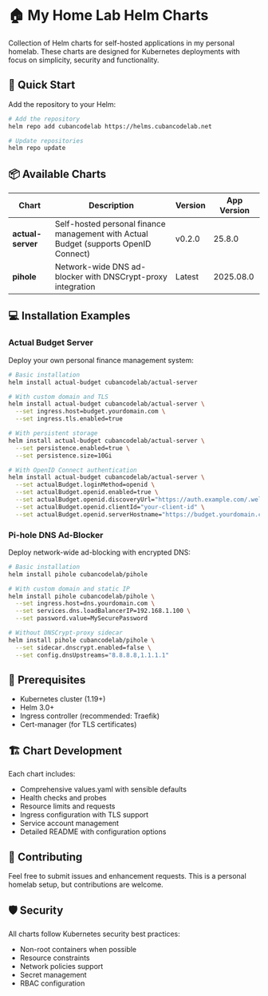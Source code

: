 # 🏠 My Home Lab Helm Charts

Collection of Helm charts for self-hosted applications in my personal homelab. These charts are designed for Kubernetes deployments with focus on simplicity, security and functionality.

## 🚀 Quick Start

Add the repository to your Helm:

```bash
# Add the repository
helm repo add cubancodelab https://helms.cubancodelab.net

# Update repositories
helm repo update
```

## 📦 Available Charts

| Chart | Description | Version | App Version |
|-------|-------------|---------|-------------|
| **actual-server** | Self-hosted personal finance management with Actual Budget (supports OpenID Connect) | v0.2.0 | 25.8.0 |
| **pihole** | Network-wide DNS ad-blocker with DNSCrypt-proxy integration | Latest | 2025.08.0 |

## 💻 Installation Examples

### Actual Budget Server
Deploy your own personal finance management system:

```bash
# Basic installation
helm install actual-budget cubancodelab/actual-server

# With custom domain and TLS
helm install actual-budget cubancodelab/actual-server \
  --set ingress.host=budget.yourdomain.com \
  --set ingress.tls.enabled=true

# With persistent storage
helm install actual-budget cubancodelab/actual-server \
  --set persistence.enabled=true \
  --set persistence.size=10Gi

# With OpenID Connect authentication
helm install actual-budget cubancodelab/actual-server \
  --set actualBudget.loginMethod=openid \
  --set actualBudget.openid.enabled=true \
  --set actualBudget.openid.discoveryUrl="https://auth.example.com/.well-known/openid_configuration" \
  --set actualBudget.openid.clientId="your-client-id" \
  --set actualBudget.openid.serverHostname="https://budget.yourdomain.com"
```

### Pi-hole DNS Ad-Blocker
Deploy network-wide ad-blocking with encrypted DNS:

```bash
# Basic installation
helm install pihole cubancodelab/pihole

# With custom domain and static IP
helm install pihole cubancodelab/pihole \
  --set ingress.host=dns.yourdomain.com \
  --set services.dns.loadBalancerIP=192.168.1.100 \
  --set password.value=MySecurePassword

# Without DNSCrypt-proxy sidecar
helm install pihole cubancodelab/pihole \
  --set sidecar.dnscrypt.enabled=false \
  --set config.dnsUpstreams="8.8.8.8,1.1.1.1"
```


## 🔧 Prerequisites

- Kubernetes cluster (1.19+)
- Helm 3.0+
- Ingress controller (recommended: Traefik)
- Cert-manager (for TLS certificates)

## 🏗️ Chart Development

Each chart includes:
- Comprehensive values.yaml with sensible defaults
- Health checks and probes
- Resource limits and requests
- Ingress configuration with TLS support
- Service account management
- Detailed README with configuration options

## 📝 Contributing

Feel free to submit issues and enhancement requests. This is a personal homelab setup, but contributions are welcome.

## 🛡️ Security

All charts follow Kubernetes security best practices:
- Non-root containers when possible
- Resource constraints
- Network policies support
- Secret management
- RBAC configuration